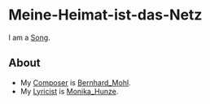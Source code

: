 # Meine-Heimat-ist-das-Netz

I am a [Song](90000011.md).

## About

- My [Composer](90000012.md) is [Bernhard_Mohl](70000106.md).
- My [Lyricist](90000066.md) is [Monika_Hunze](70000105.md).

